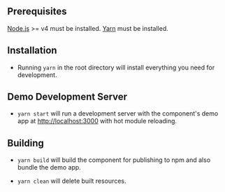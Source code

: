 ## Prerequisites

[Node.js](http://nodejs.org/) >= v4 must be installed.
[Yarn](https://yarnpkg.com/) must be installed.

## Installation

- Running `yarn` in the root directory will install everything you need for development.

## Demo Development Server

- `yarn start` will run a development server with the component's demo app at [http://localhost:3000](http://localhost:3000) with hot module reloading.

## Building

- `yarn build` will build the component for publishing to npm and also bundle the demo app.

- `yarn clean` will delete built resources.
